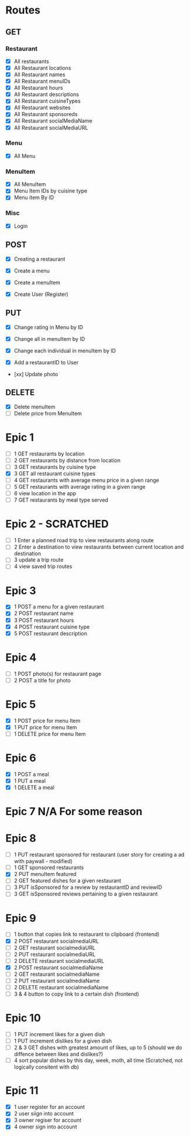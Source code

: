 # Routes

## GET

### Restaurant

- [x] All restaurants
- [x] All Restaurant locations
- [x] All Restaurant names
- [x] All Restaurant menuIDs
- [x] All Restaurant hours
- [x] All Restaurant descriptions
- [x] All Restaurant cuisineTypes
- [x] All Restaurant websites
- [x] All Restaurant sponsoreds
- [x] All Restaurant socialMediaName
- [x] All Restaurant socialMediaURL

### Menu

- [x] All Menu

### MenuItem

- [x] All MenuItem
- [x] Menu Item IDs by cuisine type
- [x] Menu item By ID

### Misc

- [x] Login

## POST

- [x] Creating a restaurant

- [x] Create a menu

- [x] Create a menuItem

- [x] Create User (Register)

## PUT

- [x] Change rating in Menu by ID

- [x] Change all in menuItem by ID
- [x] Change each individual in menuItem by ID

- [x] Add a restaurantID to User

- [xx] Update photo

## DELETE

- [x] Delete menuItem
- [ ] Delete price from MenuItem

# Epic 1

- [ ] 1 GET restaurants by location
- [ ] 2 GET restaurants by distance from location
- [ ] 3 GET restaurants by cuisine type
- [x] 3 GET all restaurant cuisine types
- [ ] 4 GET restaurants with average menu price in a given range
- [ ] 5 GET restaurants with average rating in a given range
- [ ] 6 view location in the app
- [ ] 7 GET restaurants by meal type served

# Epic 2 - SCRATCHED

- [ ] 1 Enter a planned road trip to view restaurants along route
- [ ] 2 Enter a destination to view restaurants between current location and destination
- [ ] 3 update a trip route
- [ ] 4 view saved trip routes

# Epic 3

- [x] 1 POST a menu for a given restaurant
- [x] 2 POST restaurant name
- [x] 3 POST restaurant hours
- [x] 4 POST restaurant cuisine type
- [x] 5 POST restaurant description

# Epic 4

- [ ] 1 POST photo(s) for restaurant page
- [ ] 2 POST a title for photo

# Epic 5

- [x] 1 POST price for menu Item
- [x] 1 PUT price for menu Item
- [ ] 1 DELETE price for menu Item

# Epic 6

- [x] 1 POST a meal
- [x] 1 PUT a meal
- [x] 1 DELETE a meal

# Epic 7 N/A For some reason

# Epic 8

- [ ] 1 PUT restaurant sponsored for restaurant (user story for creating a ad with paywall - modified)
- [ ] 1 GET sponsored restaurants
- [x] 2 PUT menuItem featured
- [ ] 2 GET featured dishes for a given restaurant
- [ ] 3 PUT isSponsored for a review by restaurantID and reviewID
- [ ] 3 GET isSponsored reviews pertaining to a given restaurant

# Epic 9

- [ ] 1 button that copies link to restaurant to clipboard (frontend)
- [x] 2 POST restaurant socialmediaURL
- [ ] 2 GET restaurant socialmediaURL
- [ ] 2 PUT restaurant socialmediaURL
- [ ] 2 DELETE restaurant socialmediaURL
- [x] 2 POST restaurant socialmediaName
- [ ] 2 GET restaurant socialmediaName
- [ ] 2 PUT restaurant socialmediaName
- [ ] 2 DELETE restaurant socialmediaName
- [ ] 3 & 4 button to copy link to a certain dish (frontend)

# Epic 10

- [ ] 1 PUT increment likes for a given dish
- [ ] 1 PUT increment dislikes for a given dish
- [ ] 2 & 3 GET dishes with greatest amount of likes, up to 5 (should we do diffence between likes and dislikes?)
- [ ] 4 sort popular dishes by this day, week, moth, all time (Scratched, not logically consitent with db)

# Epic 11

- [x] 1 user register for an account
- [x] 2 user siign into account
- [x] 3 owner regiser for account
- [x] 4 owner sign into account
